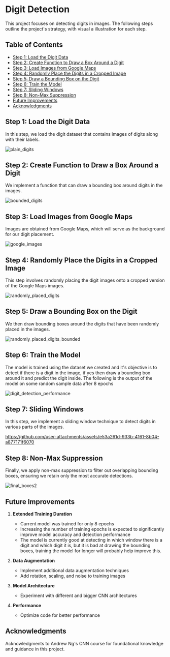 # Digit Detection 

This project focuses on detecting digits in images. The following steps outline the project's strategy, with visual a illustration for each step.

## Table of Contents
- [Step 1: Load the Digit Data](#step-1-load-the-digit-data)
- [Step 2: Create Function to Draw a Box Around a Digit](#step-2-create-function-to-draw-a-box-around-a-digit)
- [Step 3: Load Images from Google Maps](#step-3-load-images-from-google-maps)
- [Step 4: Randomly Place the Digits in a Cropped Image](#step-4-randomly-place-the-digits-in-a-cropped-image)
- [Step 5: Draw a Bounding Box on the Digit](#step-5-draw-a-bounding-box-on-the-digit)
- [Step 6: Train the Model](#step-6-train-the-model)
- [Step 7: Sliding Windows](#step-7-sliding-windows)
- [Step 8: Non-Max Suppression](#step-8-non-max-suppression)
- [Future Improvements](#future-improvements)
- [Acknowledgments](#acknowledgments)

## Step 1: Load the Digit Data
In this step, we load the digit dataset that contains images of digits along with their labels.

![plain_digits](https://github.com/user-attachments/assets/1800ef48-db67-4fb8-a69f-7ff5d818f3f9)

## Step 2: Create Function to Draw a Box Around a Digit
We implement a function that can draw a bounding box around digits in the images.

![bounded_digits](https://github.com/user-attachments/assets/7ef99d69-851d-459e-8226-66c37aa687b0)

## Step 3: Load Images from Google Maps
Images are obtained from Google Maps, which will serve as the background for our digit placement.

![google_images](https://github.com/user-attachments/assets/b505c6b1-cc6a-4b96-8b48-da1252a264f1)


## Step 4: Randomly Place the Digits in a Cropped Image
This step involves randomly placing the digit images onto a cropped version of the Google Maps images.

![randomly_placed_digits](https://github.com/user-attachments/assets/c362cb3f-1aba-4dbc-9b24-f919501bbfd0)

## Step 5: Draw a Bounding Box on the Digit
We then draw bounding boxes around the digits that have been randomly placed in the images.

![randomly_placed_digits_bounded](https://github.com/user-attachments/assets/7e3ba732-744d-4d87-b172-cd6ca1b238e3)

## Step 6: Train the Model
The model is trained using the dataset we created and it's objective is to detect if there is a digit in the image, if yes then draw a bounding box around it and predict the digit inside. The following is the output of the model on some random sample data after 8 epochs

![digit_detection_performance](https://github.com/user-attachments/assets/8dbab641-5ab9-43ab-9483-cbe7a0c39498)


## Step 7: Sliding Windows
In this step, we implement a sliding window technique to detect digits in various parts of the images.


https://github.com/user-attachments/assets/e53a261d-933b-4161-8b04-a877171f6070


## Step 8: Non-Max Suppression
Finally, we apply non-max suppression to filter out overlapping bounding boxes, ensuring we retain only the most accurate detections.

![final_boxes2](https://github.com/user-attachments/assets/421221a0-fda9-415a-9a23-aa8b2fc8c5ed)

## Future Improvements

1. **Extended Training Duration**
   - Current model was trained for only 8 epochs
   - Increasing the number of training epochs is expected to significantly improve model accuracy and detection performance
   - The model is currently good at detecting in which window there is a digit and which digit it is, but it is bad at drawing the bounding boxes, training the model for longer will probably help improve this.

2. **Data Augmentation**
   - Implement additional data augmentation techniques
   - Add rotation, scaling, and noise to training images

3. **Model Architecture**
   - Experiment with different and bigger CNN architectures

4. **Performance**
   - Optimize code for better performance

## Acknowledgments

Acknowledgments to Andrew Ng's CNN course for foundational knowledge and guidance in this project.
